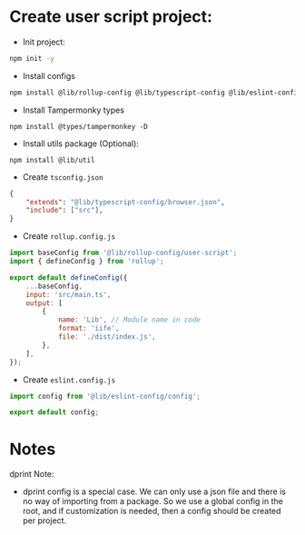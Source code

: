 # Create user script project:

- Init project:
```sh
npm init -y
```

- Install configs
```sh
npm install @lib/rollup-config @lib/typescript-config @lib/eslint-config  -D
```

- Install Tampermonky types
```
npm install @types/tampermonkey -D
```

- Install utils package (Optional):
```
npm install @lib/util
```

- Create `tsconfig.json`
```json
{
    "extends": "@lib/typescript-config/browser.json",
    "include": ["src"],
}
```

- Create `rollup.config.js`
```js
import baseConfig from '@lib/rollup-config/user-script';
import { defineConfig } from 'rollup';

export default defineConfig({
    ...baseConfig,
    input: 'src/main.ts',
    output: [
        {
            name: 'Lib', // Module name in code
            format: 'iife',
            file: './dist/index.js',
        },
    ],
});
```

- Create `eslint.config.js`
```js
import config from '@lib/eslint-config/config';

export default config;
```

# Notes

dprint Note:

- dprint config is a special case. We can only use a json file and there is no way of importing from a package. So we use a global config in the root, and if customization is needed, then a config should be created per project.

